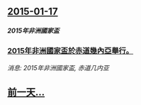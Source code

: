 ## [2015-01-17](/news/2015/01/17/index.md)

##### 2015年非洲國家盃
### [ 2015年非洲國家盃於赤道幾內亞舉行。 ](/news/2015/01/17/2015年非洲國家盃於赤道幾內亞舉行.md)
_消息: 2015年非洲國家盃, 赤道几内亚_

## [前一天...](/news/2015/01/16/index.md)

